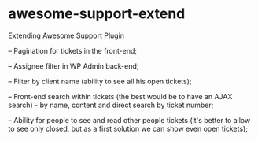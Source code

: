 # awesome-support-extend

Extending Awesome Support Plugin 

– Pagination for tickets in the front-end;

– Assignee filter in WP Admin back-end;

– Filter by client name (ability to see all his open tickets);

– Front-end search within tickets (the best would be to have an AJAX search) - by name, content and direct search by ticket number;

– Ability for people to see and read other people tickets (it's better to allow to see only closed, but as a first solution we can show even open tickets);
